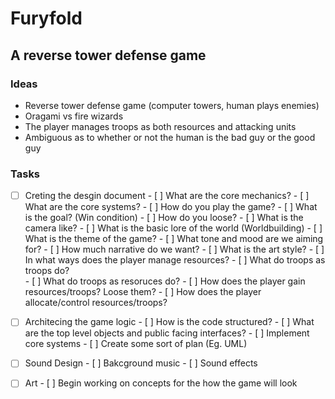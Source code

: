 # Furyfold

## A reverse tower defense game

### Ideas
- Reverse tower defense game (computer towers, human plays enemies)
- Oragami vs fire wizards
- The player manages troops as both resources and attacking units
- Ambiguous as to whether or not the human is the bad guy or the good guy

### Tasks
- [ ] Creting the desgin document
        - [ ] What are the core mechanics?
                - [ ] What are the core systems?
                - [ ] How do you play the game?
                - [ ] What is the goal?  (Win condition)
                - [ ] How do you loose?
                - [ ] What is the camera like?
        - [ ] What is the basic lore of the world (Worldbuilding)
                - [ ] What is the theme of the game? 
                - [ ] What tone and mood are we aiming for?
                - [ ] How much narrative do we want?
        - [ ] What is the art style?
        - [ ] In what ways does the player manage resources?
                - [ ] What do troops as troops do?  
                - [ ] What do troops as resoruces do?
                - [ ] How does the player gain resources/troops? Loose them?
                - [ ] How does the player allocate/control resources/troops?
- [ ] Architecing the game logic
        - [ ] How is the code structured?
        - [ ] What are the top level objects and public facing interfaces?
        - [ ] Implement core systems
        - [ ] Create some sort of plan (Eg. UML)
- [ ] Sound Design
        - [ ] Bakcground music
        - [ ] Sound effects
- [ ] Art
        - [ ] Begin working on concepts for the how the game will look


